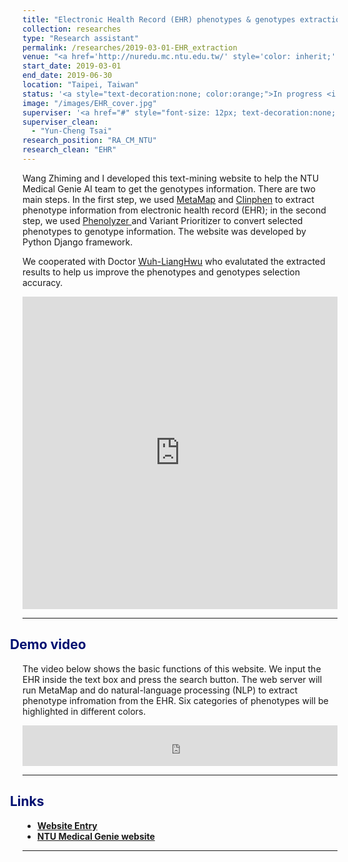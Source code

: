 ```yaml
---
title: "Electronic Health Record (EHR) phenotypes & genotypes extraction"
collection: researches
type: "Research assistant"
permalink: /researches/2019-03-01-EHR_extraction
venue: "<a href='http://nuredu.mc.ntu.edu.tw/' style='color: inherit;' target='_blank'>College of Medicine AI team, National Taiwan University</a>"
start_date: 2019-03-01
end_date: 2019-06-30
location: "Taipei, Taiwan"
status: '<a style="text-decoration:none; color:orange;">In progress <i class="fa fa-spinner" aria-hidden="true"></i></a>'
image: "/images/EHR_cover.jpg"
superviser: '<a href="#" style="font-size: 12px; text-decoration:none; color:#4A4F53; border-style: solid; border-color:#d0a4fc; border-radius: 10px; background-color: #d0a4fc;">&nbsp; Yun-Cheng Tsai  &nbsp;</a>'
superviser_clean:
  - "Yun-Cheng Tsai"
research_position: "RA_CM_NTU"
research_clean: "EHR"
---
```


Wang Zhiming and I developed this text-mining website to help the NTU Medical Genie AI team to get the genotypes information. There are two main steps. In the first step, we used <a href="https://metamap.nlm.nih.gov/" target="_blank"> MetaMap</a> and <a href="http://bejerano.stanford.edu/clinphen/" target="_blank">Clinphen</a> to extract phenotype information from electronic health record (EHR); in the second step, we used <a href="http://phenolyzer.wglab.org/" target="_blank">Phenolyzer </a> and Variant Prioritizer to convert selected phenotypes to genotype information. The website was developed by Python Django framework.

We cooperated with Doctor <a href="https://scholars.lib.ntu.edu.tw/cris/rp/rp06704" target="_blank">Wuh-Liang ​​Hwu</a> who evalutated the extracted results to help us improve the phenotypes and genotypes selection accuracy.


<iframe src="https://docs.google.com/presentation/d/e/2PACX-1vTY4Y_eDRKSSSMSlbHBodROBF83znnw9xAkmblWFBTx_ZCHIfkBRS83EHizvztOi1gM3WGJaQz64E2O/embed?start=false&loop=false&delayms=3000" frameborder="0" width="100%" height="500" allowfullscreen="true" mozallowfullscreen="true" webkitallowfullscreen="true"></iframe>

---

<h2 style="color: #000f70; margin-left: -30px;"> <i class="fas fa-dot-circle" style="font-size:18px;"></i> &nbsp;&nbsp;Demo video </h2>

<div>
  <p> The video below shows the basic functions of this website. We input the EHR inside the text box and press the search button. The web server will run MetaMap and do natural-language processing (NLP) to extract phenotype infromation from the EHR. Six categories of phenotypes will be highlighted in different colors.
  </p>

  <iframe width="100%" height="65" src="https://www.youtube.com/embed/vwkrHTIIQ6Q" frameborder="0" allow="accelerometer; autoplay; clipboard-write; encrypted-media; gyroscope; picture-in-picture" allowfullscreen></iframe>
</div>

---

<!-- <h2 style="color: #000f70; margin-left: -30px"> <i class="fas fa-dot-circle" style="font-size:18px;"></i> &nbsp;&nbsp;Demo video </h2>
<div style="margin-left: -15px">
  <p> The video below shows the basic function of this website. We input the EHR inside the text box and press the search button.
  </p>
  <iframe width="100%" height="315" src="https://www.youtube.com/embed/XlzoqvEM3JU" frameborder="0" allow="accelerometer; autoplay; clipboard-write; encrypted-media; gyroscope; picture-in-picture"   allowfullscreen></iframe>
</div> -->


<h2 style="color: #000f70; margin-left: -30px"> <i class="fas fa-dot-circle" style="font-size:18px;"></i> &nbsp;&nbsp;Links </h2>

<div>
  <ul>
    <li><a href="http://140.112.30.198:8000/MetaMap/" target="_blank"><b>Website Entry</b></a></li>
    <li><a href="http://nuredu.mc.ntu.edu.tw/" target="_blank"><b>NTU Medical Genie website</b></a></li>
  </ul>
</div>

---
